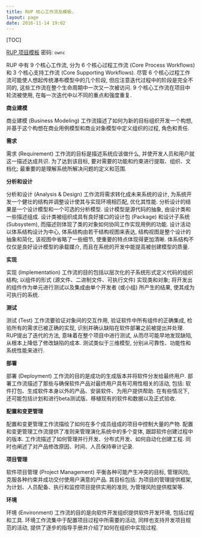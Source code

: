 ```yaml
---
title: RUP 核心工作流及模板.
layout: page
date: 2016-11-14 19:02
---
```


[TOC]

[RUP 项目模板](http://pan.baidu.com/s/1jI4VeHw) 密码: `ownc`

RUP 中有 9 个核心工作流, 分为 6 个核心过程工作流 (Core Process Workflows) 和 3 个核心支持工作流 (Core Supporting Workflows). 尽管 6 个核心过程工作流可能使人想起传统瀑布模型中的几个阶段, 但应注意迭代过程中的阶段是完全不同的, 这些工作流在整个生命周期中一次又一次被访问. 9 个核心工作流在项目中轮流被使用, 在每一次迭代中以不同的重点和强度重复.

**商业建模**

商业建模 (Business Modeling) 工作流描述了如何为新的目标组织开发一个构想, 并基于这个构想在商业用例模型和商业对象模型中定义组织的过程, 角色和责任.

**需求**

需求 (Requirement) 工作流的目标是描述系统应该做什么, 并使开发人员和用户就这一描述达成共识. 为了达到该目标, 要对需要的功能和约束进行提取、组织、文档化; 最重要的是理解系统所解决问题的定义和范围.

**分析和设计**

分析和设计 (Analysis & Design) 工作流将需求转化成未来系统的设计, 为系统开发一个健壮的结构并调整设计使其与实现环境相匹配, 优化其性能. 分析设计的结果是一个设计模型和一个可选的分析模型. 设计模型是源代码的抽象, 由设计类和一些描述组成. 设计类被组织成具有良好接口的设计包 (Package) 和设计子系统 (Subsystem), 而描述则体现了类的对象如何协同工作实现用例的功能. 设计活动以体系结构设计为中心, 体系结构由若干结构视图来表达, 结构视图是整个设计的抽象和简化, 该视图中省略了一些细节, 使重要的特点体现得更加清晰. 体系结构不仅仅是良好设计模型的承载媒介, 而且在系统的开发中能提高被创建模型的质量.

**实现**

实现 (Implementation) 工作流的目的包括以层次化的子系统形式定义代码的组织结构; 以组件的形式 (源文件、二进制文件、可执行文件) 实现类和对象; 将开发出的组件作为单元进行测试以及集成由单个开发者 (或小组) 所产生的结果, 使其成为可执行的系统.

**测试**

测试 (Test) 工作流要验证对象间的交互作用, 验证软件中所有组件的正确集成, 检验所有的需求已被正确的实现, 识别并确认缺陷在软件部署之前被提出并处理. RUP提出了迭代的方法, 意味着在整个项目中进行测试, 从而尽可能早地发现缺陷, 从根本上降低了修改缺陷的成本. 测试类似于三维模型, 分别从可靠性、功能性和系统性能来进行.

**部署**

部署 (Deployment) 工作流的目的是成功的生成版本并将软件分发给最终用户. 部署工作流描述了那些与确保软件产品对最终用户具有可用性相关的活动, 包括: 软件打包、生成软件本身以外的产品、安装软件、为用户提供帮助. 在有些情况下, 还可能包括计划和进行beta测试版、移植现有的软件和数据以及正式验收.

**配置和变更管理**

配置和变更管理工作流描绘了如何在多个成员组成的项目中控制大量的产物. 配置和变更管理工作流提供了准则来管理演化系统中的多个变体, 跟踪软件创建过程中的版本. 工作流描述了如何管理并行开发、分布式开发、如何自动化创建工程. 同时也阐述了对产品修改原因、时间、人员保持审计记录.

**项目管理**

软件项目管理 (Project Management) 平衡各种可能产生冲突的目标, 管理风险, 克服各种约束并成功交付使用户满意的产品. 其目标包括: 为项目的管理提供框架, 为计划、人员配备、执行和监控项目提供实用的准则, 为管理风险提供框架等.

**环境**

环境 (Environment) 工作流的目的是向软件开发组织提供软件开发环境, 包括过程和工具. 环境工作流集中于配置项目过程中所需要的活动, 同样也支持开发项目规范的活动, 提供了逐步的指导手册并介绍了如何在组织中实现过程.
